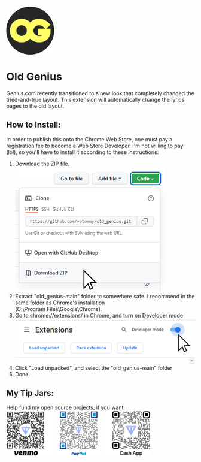 ![Old Genius logo](/images/OGx128.png "OG Logo")

# Old Genius
Genius.com recently transitioned to a new look that completely changed the tried-and-true layout. This extension will automatically change the lyrics pages to the old layout.

## How to Install:
In order to publish this onto the Chrome Web Store, one must pay a registration fee to become a Web Store Developer. I'm not willing to pay (lol), so you'll have to install it according to these instructions:

1. Download the ZIP file.<br>
![Step 1 screenshot](/images/README_Images/1.jpg "Step 1")
2. Extract "old_genius-main" folder to somewhere safe. I recommend in the same folder as Chrome's installation<br>
  (C:\Program Files\Google\Chrome\).
3. Go to chrome://extensions/ in Chrome, and turn on Developer mode<br>
![Step 3 screenshot](/images/README_Images/3.jpg "Step 3")
4. Click "Load unpacked", and select the "old_genius-main" folder
5. Done.

## My Tip Jars:
Help fund my open source projects, if you want.<br>
<img src="/images/README_Images/venmo.jpg" alt="Venmo QR Code" width="25%"/>
<img src="/images/README_Images/paypal.jpg" alt="PayPal QR Code" width="25%"/>
<img src="/images/README_Images/cashapp.jpg" alt="Cash App QR Code" width="25%"/>
